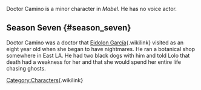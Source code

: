 Doctor Camino is a minor character in *Mabel.* He has no voice actor.

## Season Seven {#season_seven}

Doctor Camino was a doctor that [Eidolon
García](Eidolon_García "Eidolon García"){.wikilink} visited as an eight
year old when she began to have nightmares. He ran a botanical shop
somewhere in East LA. He had two black dogs with him and told Lolo that
death had a weakness for her and that she would spend her entire life
chasing ghosts.

[Category:Characters](Category:Characters "Category:Characters"){.wikilink}
